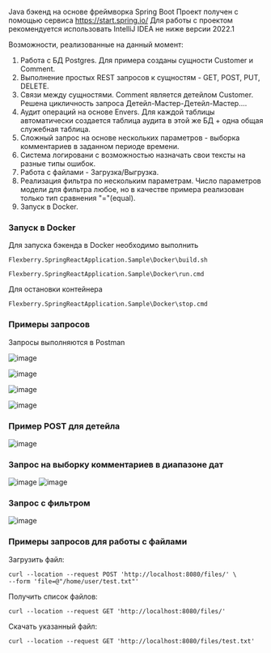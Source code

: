 Java бэкенд на основе фреймворка Spring Boot
Проект получен с помощью сервиса https://start.spring.io/
Для работы с проектом рекомендуется использовать IntelliJ IDEA не ниже версии 2022.1

Возможности, реализованные на данный момент:

1) Работа с БД Postgres. Для примера созданы сущности Customer и Comment.
2) Выполнение простых REST запросов к сущностям - GET, POST, PUT, DELETE.
3) Связи между сущностями. Comment является детейлом Customer. Решена цикличность запроса Детейл-Мастер-Детейл-Мастер....
4) Аудит операций на основе Envers. Для каждой таблицы автоматически создается таблица аудита в этой же БД + одна общая служебная таблица.
5) Сложный запрос на основе нескольких параметров - выборка комментариев в заданном периоде времени.
6) Система логировани с возможностью назначать свои тексты на разные типы ошибок.
7) Работа с файлами - Загрузка/Выгрузка.
8) Реализация фильтра по нескольким параметрам. Число параметров модели для фильтра любое, но в качестве примера реализован только тип сравнения "="(equal).
9) Запуск в Docker.

### Запуск в Docker

Для запуска бэкенда в Docker необходимо выполнить

`Flexberry.SpringReactApplication.Sample\Docker\build.sh`

`Flexberry.SpringReactApplication.Sample\Docker\run.cmd`

Для остановки контейнера

`Flexberry.SpringReactApplication.Sample\Docker\stop.cmd`

### Примеры запросов

Запросы выполняются в Postman

![image](https://user-images.githubusercontent.com/13151962/209081633-c5b2a222-7a23-434c-99a3-1712e61fb343.png)


![image](https://user-images.githubusercontent.com/13151962/209081873-5729dc43-6848-4dbb-b613-379ad0c134e3.png)


![image](https://user-images.githubusercontent.com/13151962/209081952-4b9a5006-1b49-4293-bf29-55f02cb6efee.png)


![image](https://user-images.githubusercontent.com/13151962/209082221-be3192ae-11d7-44d7-b693-32e83418952c.png)

### Пример POST для детейла

![image](https://user-images.githubusercontent.com/13151962/209082409-aa426f01-ac34-4913-a5f6-823edab5484c.png)

### Запрос на выборку комментариев в диапазоне дат

![image](https://user-images.githubusercontent.com/13151962/209084489-e4765321-3fc9-4784-8080-0bb39c43a3e4.png)
![image](https://user-images.githubusercontent.com/13151962/209084537-b25fbad7-0fc5-446d-b43c-4fd23d38635c.png)

### Запрос с фильтром

![image](https://user-images.githubusercontent.com/13151962/209091994-9933c37d-6ad5-478c-8c62-ebac30aef858.png)

### Примеры запросов для работы с файлами

Загрузить файл:
```console
curl --location --request POST 'http://localhost:8080/files/' \
--form 'file=@"/home/user/test.txt"'
```

Получить список файлов:
```console
curl --location --request GET 'http://localhost:8080/files/'
```

Скачать указанный файл:
```console
curl --location --request GET 'http://localhost:8080/files/test.txt'
```
